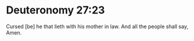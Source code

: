# Deuteronomy 27:23

Cursed [be] he that lieth with his mother in law. And all the people shall say, Amen.